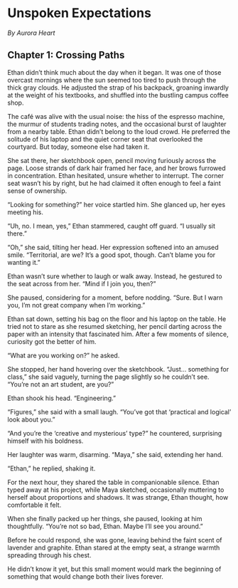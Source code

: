 # Unspoken Expectations  
*By Aurora Heart*  

## Chapter 1: Crossing Paths  

Ethan didn’t think much about the day when it began. It was one of those overcast mornings where the sun seemed too tired to push through the thick gray clouds. He adjusted the strap of his backpack, groaning inwardly at the weight of his textbooks, and shuffled into the bustling campus coffee shop.  

The café was alive with the usual noise: the hiss of the espresso machine, the murmur of students trading notes, and the occasional burst of laughter from a nearby table. Ethan didn’t belong to the loud crowd. He preferred the solitude of his laptop and the quiet corner seat that overlooked the courtyard. But today, someone else had taken it.  

She sat there, her sketchbook open, pencil moving furiously across the page. Loose strands of dark hair framed her face, and her brows furrowed in concentration. Ethan hesitated, unsure whether to interrupt. The corner seat wasn’t his by right, but he had claimed it often enough to feel a faint sense of ownership.  

“Looking for something?” her voice startled him. She glanced up, her eyes meeting his.  

“Uh, no. I mean, yes,” Ethan stammered, caught off guard. “I usually sit there.”  

“Oh,” she said, tilting her head. Her expression softened into an amused smile. “Territorial, are we? It’s a good spot, though. Can’t blame you for wanting it.”  

Ethan wasn’t sure whether to laugh or walk away. Instead, he gestured to the seat across from her. “Mind if I join you, then?”  

She paused, considering for a moment, before nodding. “Sure. But I warn you, I’m not great company when I’m working.”  

Ethan sat down, setting his bag on the floor and his laptop on the table. He tried not to stare as she resumed sketching, her pencil darting across the paper with an intensity that fascinated him. After a few moments of silence, curiosity got the better of him.  

“What are you working on?” he asked.  

She stopped, her hand hovering over the sketchbook. “Just… something for class,” she said vaguely, turning the page slightly so he couldn’t see. “You’re not an art student, are you?”  

Ethan shook his head. “Engineering.”  

“Figures,” she said with a small laugh. “You’ve got that ‘practical and logical’ look about you.”  

“And you’re the ‘creative and mysterious’ type?” he countered, surprising himself with his boldness.  

Her laughter was warm, disarming. “Maya,” she said, extending her hand.  

“Ethan,” he replied, shaking it.  

For the next hour, they shared the table in companionable silence. Ethan typed away at his project, while Maya sketched, occasionally muttering to herself about proportions and shadows. It was strange, Ethan thought, how comfortable it felt.  

When she finally packed up her things, she paused, looking at him thoughtfully. “You’re not so bad, Ethan. Maybe I’ll see you around.”  

Before he could respond, she was gone, leaving behind the faint scent of lavender and graphite. Ethan stared at the empty seat, a strange warmth spreading through his chest.  

He didn’t know it yet, but this small moment would mark the beginning of something that would change both their lives forever.  
